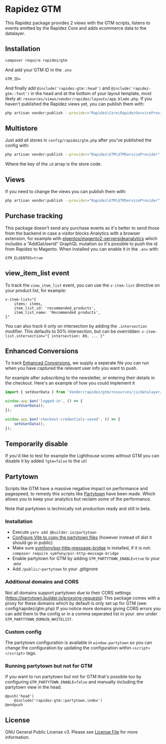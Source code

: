 # Rapidez GTM

This Rapidez package provides 2 views with the GTM scripts, listens to events emitted by the Rapidez Core and adds ecommerce data to the datalayer.

## Installation

```bash
composer require rapidez/gtm
```

And add your GTM ID in the `.env`
```env
GTM_ID=
```

And finally add `@include('rapidez-gtm::head')` and `@include('rapidez-gtm::foot')` in the head and at the bottom of your layout template, most likely at: `resources/views/vendor/rapidez/layouts/app.blade.php`. If you haven't published the Rapidez views yet, you can publish them with:

```bash
php artisan vendor:publish --provider="Rapidez\Core\RapidezServiceProvider" --tag=views
```

## Multistore

Just add all stores in `config/rapidez/gtm.php` after you've published the config with:
```bash
php artisan vendor:publish --provider="Rapidez\GTM\GTMServiceProvider" --tag=config
```
Where the key of the `id` array is the store code.

## Views

If you need to change the views you can publish them with:
```bash
php artisan vendor:publish --provider="Rapidez\GTM\GTMServiceProvider" --tag=views
```

## Purchase tracking

This package doesn't send any purchase events as it's better to send those from the backend in case a visitor blocks Analytics with a browser extension, for example with [elgentos/magento2-serversideanalytics](https://github.com/elgentos/magento2-serversideanalytics) which includes a "AddGaUserId" GraphQL mutation so it's possible to push the id from Rapidez to Magento. 
When installed you can enable it in the `.env` with:
```env
GTM_ELGENTOS=true
```

## view_item_list event

To track the `view_item_list` event, you can use the `v-item-list` directive on your product list, for example:

```blade
v-item-list="{
    items: items,
    item_list_id: 'recommended_products',
    item_list_name: 'Recommended products',
}"
```

You can also track it only on intersection by adding the `.intersection` modifier. This defaults to 50% intersection, but can be overridden: `v-item-list.intersection="{ intersection: 80, ... }"`

## Enhanced Conversions

To track [Enhanced Conversions](https://support.google.com/google-ads/answer/13262500), we supply a seperate file you can run when you have captured the relevant user info you want to push.

for example after subscribing to the newsletter, or entering their details in the checkout. Here's an example of how you could implement it

```javascript
import { setUserData } from 'Vendor/rapidez/gtm/resources/js/datalayer/google-ads.js';

window.app.$on('logged-in', () => {
    setUserData();
});

window.app.$on('checkout-credentials-saved', () => {
    setUserData();
});
```

## Temporarily disable

If you'd like to test for example the Lighthouse scores without GTM you can disable it by added `?gtm=false` to the url

## Partytown

Scripts like GTM have a massive negative impact on performance and pagespeed, to remedy this scripts like [Partytown](https://partytown.builder.io/) have been made.
Which allows you to keep your analytics but reclaim _some_ of the performance.

Note that partytown is technically not production ready and still in beta.

### Installation

 - Execute `yarn add @builder.io/partytown`
 - [Configure Vite to copy the partytown files](https://partytown.builder.io/copy-library-files#vite) (however instead of dist it should go in public)
 - Make sure [symfony/psr-http-message-bridge](https://github.com/symfony/psr-http-message-bridge) is installed, if it is not: `composer require symfony/psr-http-message-bridge`
 - Enable partytown for GTM by adding `GTM_PARTYTOWN_ENABLE=true` to your .env
 - Add `/public/~partytown` to your .gitignore

### Additional domains and CORS

Not all domains support partytown due to their CORS settings (https://partytown.builder.io/proxying-requests)
This package comes with a proxy for these domains which by default is only set up for GTM (see: config/rapidez/gtm.php)
If you notice more domains giving CORS errors you can add them to the config or in a comma seperated list in your .env under `GTM_PARTYTOWN_DOMAIN_WHITELIST`.

### Custom config

The partytown configuration is available in `window.partytown` so you can change the configuration by updating the configuration within `<script></script>` tags.

### Running partytown but not for GTM

If you want to run partytown but not for GTM that's possible too by configuring `GTM_PARTYTOWN_ENABLE=false` and manually including the partytown view in the head.

```blade
@push('head')
    @include('rapidez-gtm::partytown.index')
@endpush
```

## License

GNU General Public License v3. Please see [License File](LICENSE) for more information.
